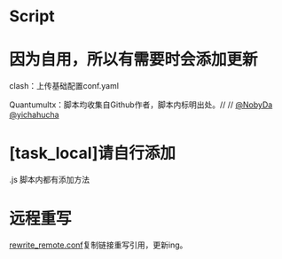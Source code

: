 # Script
# 因为自用，所以有需要时会添加更新
clash：上传基础配置conf.yaml

Quantumultx：脚本均收集自Github作者，脚本内标明出处。//
//
[@NobyDa](https://github.com/NobyDa)
[@yichahucha](https://github.com/yichahucha)
# [task_local]请自行添加
.js 脚本内都有添加方法

# 远程重写
[rewrite_remote.conf](https://raw.githubusercontent.com/gitk01n/Script/main/rewrite_remote.conf)复制链接重写引用，更新ing。

